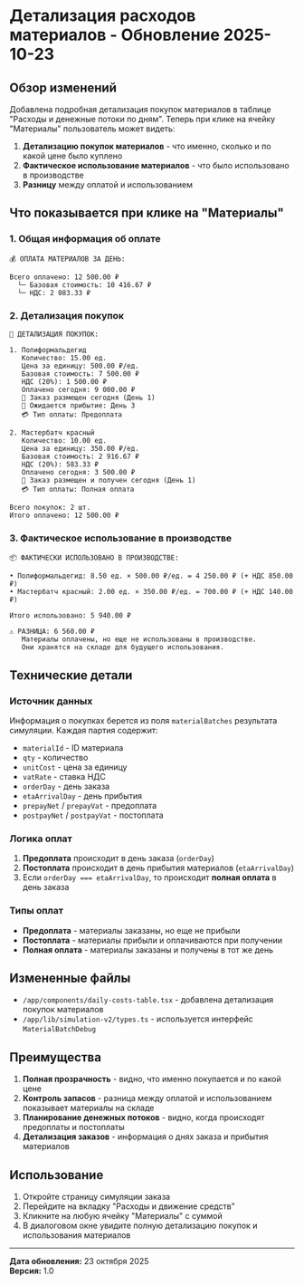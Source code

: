 
# Детализация расходов материалов - Обновление 2025-10-23

## Обзор изменений

Добавлена подробная детализация покупок материалов в таблице "Расходы и денежные потоки по дням". Теперь при клике на ячейку "Материалы" пользователь может видеть:

1. **Детализацию покупок материалов** - что именно, сколько и по какой цене было куплено
2. **Фактическое использование материалов** - что было использовано в производстве
3. **Разницу** между оплатой и использованием

## Что показывается при клике на "Материалы"

### 1. Общая информация об оплате
```
💰 ОПЛАТА МАТЕРИАЛОВ ЗА ДЕНЬ:

Всего оплачено: 12 500.00 ₽
  └─ Базовая стоимость: 10 416.67 ₽
  └─ НДС: 2 083.33 ₽
```

### 2. Детализация покупок
```
🛒 ДЕТАЛИЗАЦИЯ ПОКУПОК:

1. Полиформальдегид
   Количество: 15.00 ед.
   Цена за единицу: 500.00 ₽/ед.
   Базовая стоимость: 7 500.00 ₽
   НДС (20%): 1 500.00 ₽
   Оплачено сегодня: 9 000.00 ₽
   📅 Заказ размещен сегодня (День 1)
   🚚 Ожидается прибытие: День 3
   💳 Тип оплаты: Предоплата

2. Мастербатч красный
   Количество: 10.00 ед.
   Цена за единицу: 350.00 ₽/ед.
   Базовая стоимость: 2 916.67 ₽
   НДС (20%): 583.33 ₽
   Оплачено сегодня: 3 500.00 ₽
   📅 Заказ размещен и получен сегодня (День 1)
   💳 Тип оплаты: Полная оплата

Всего покупок: 2 шт.
Итого оплачено: 12 500.00 ₽
```

### 3. Фактическое использование в производстве
```
📦 ФАКТИЧЕСКИ ИСПОЛЬЗОВАНО В ПРОИЗВОДСТВЕ:

• Полиформальдегид: 8.50 ед. × 500.00 ₽/ед. = 4 250.00 ₽ (+ НДС 850.00 ₽)
• Мастербатч красный: 2.00 ед. × 350.00 ₽/ед. = 700.00 ₽ (+ НДС 140.00 ₽)

Итого использовано: 5 940.00 ₽

⚠️ РАЗНИЦА: 6 560.00 ₽
   Материалы оплачены, но еще не использованы в производстве.
   Они хранятся на складе для будущего использования.
```

## Технические детали

### Источник данных

Информация о покупках берется из поля `materialBatches` результата симуляции. Каждая партия содержит:
- `materialId` - ID материала
- `qty` - количество
- `unitCost` - цена за единицу
- `vatRate` - ставка НДС
- `orderDay` - день заказа
- `etaArrivalDay` - день прибытия
- `prepayNet` / `prepayVat` - предоплата
- `postpayNet` / `postpayVat` - постоплата

### Логика оплат

1. **Предоплата** происходит в день заказа (`orderDay`)
2. **Постоплата** происходит в день прибытия материалов (`etaArrivalDay`)
3. Если `orderDay === etaArrivalDay`, то происходит **полная оплата** в день заказа

### Типы оплат

- **Предоплата** - материалы заказаны, но еще не прибыли
- **Постоплата** - материалы прибыли и оплачиваются при получении
- **Полная оплата** - материалы заказаны и получены в тот же день

## Измененные файлы

- `/app/components/daily-costs-table.tsx` - добавлена детализация покупок материалов
- `/app/lib/simulation-v2/types.ts` - используется интерфейс `MaterialBatchDebug`

## Преимущества

1. **Полная прозрачность** - видно, что именно покупается и по какой цене
2. **Контроль запасов** - разница между оплатой и использованием показывает материалы на складе
3. **Планирование денежных потоков** - видно, когда происходят предоплаты и постоплаты
4. **Детализация заказов** - информация о днях заказа и прибытия материалов

## Использование

1. Откройте страницу симуляции заказа
2. Перейдите на вкладку "Расходы и движение средств"
3. Кликните на любую ячейку "Материалы" с суммой
4. В диалоговом окне увидите полную детализацию покупок и использования материалов

---

**Дата обновления:** 23 октября 2025  
**Версия:** 1.0
